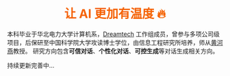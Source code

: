 # <center> <font color=#F56300>让 AI 更加有温度 🔥</font>

本科毕业于华北电力大学计算机系，[Dreamtech](https://www.dreamtech.team) 工作组成员，曾参与多项公司级项目，后保研至中国科学院大学攻读博士学位，由信息工程研究所培养，师从[黄河燕](https://baike.baidu.com/item/黃河燕/9458775)教授。
研究方向包含**可信对话**、**个性化对话**、**可控生成**等对话生成相关方向。

持续更新完善中...

